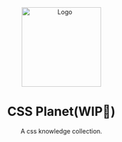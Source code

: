 <div align="center">
  <a href="https://github.com/lovelliu/astronaut">
  <img src="https://res.craft.do/user/full/a00fc09b-5dd0-bc21-aaeb-f7e491dce279/doc/64794A65-FAEC-4DDA-BD02-BD49D1E508D4/C3C42ED6-11C7-43D5-9AEE-DBED0A117DB1_2/x9U57uyeF3jYtJyzHNoflQriJyWo1VsSOl5AU6BSgX0z/planet.svg" width="180px" alt="Logo" />
  </a>
  <h1>CSS Planet(WIP🫥)</h1>
  <p>A css knowledge collection.</p>
</div>


